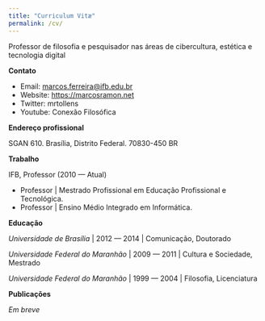 ```yaml
---
title: "Curriculum Vitæ"
permalink: /cv/
---
```


Professor de filosofia e pesquisador nas áreas de cibercultura, estética e tecnologia digital

**Contato**

 - Email: marcos.ferreira@ifb.edu.br
 - Website: https://marcosramon.net
 - Twitter: mrtollens
 - Youtube: Conexão Filosófica

**Endereço profissional**

SGAN 610. Brasília, Distrito Federal. 70830-450 BR

**Trabalho**

IFB, Professor (2010 — Atual)
 - Professor | Mestrado Profissional em Educação Profissional e Tecnológica.
 - Professor | Ensino Médio Integrado em Informática.

**Educação**

*Universidade de Brasília* | 2012 — 2014 | Comunicação, Doutorado

*Universidade Federal do Maranhão* | 2009 — 2011 | Cultura e Sociedade, Mestrado

*Universidade Federal do Maranhão* | 1999 — 2004 | Filosofia, Licenciatura

**Publicações**

*Em breve*
